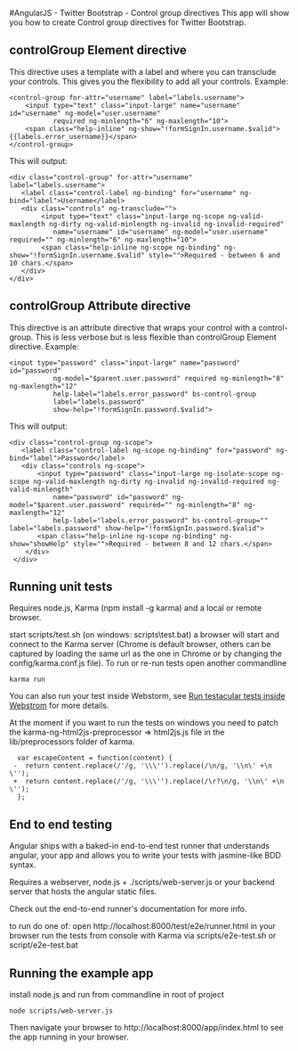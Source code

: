 #AngularJS - Twitter Bootstrap - Control group directives
This app will show you how to create Control group directives for Twitter Bootstrap.

## controlGroup Element directive
This directive uses a template with a label and where you can transclude your controls.
This gives you the flexibility to add all your controls.
Example:
```
<control-group for-attr="username" label="labels.username">
    <input type="text" class="input-large" name="username" id="username" ng-model="user.username"
           required ng-minlength="6" ng-maxlength="10">
    <span class="help-inline" ng-show="!formSignIn.username.$valid">{{labels.error_username}}</span>
</control-group>
 ```

 This will output:
  ```
  <div class="control-group" for-attr="username" label="labels.username">
     <label class="control-label ng-binding" for="username" ng-bind="label">Username</label>
     <div class="controls" ng-transclude="">
          <input type="text" class="input-large ng-scope ng-valid-maxlength ng-dirty ng-valid-minlength ng-invalid ng-invalid-required"
             name="username" id="username" ng-model="user.username" required="" ng-minlength="6" ng-maxlength="10">
          <span class="help-inline ng-scope ng-binding" ng-show="!formSignIn.username.$valid" style="">Required - between 6 and 10 chars.</span>
     </div>
  </div>
   ```

## controlGroup Attribute directive
This directive is an attribute directive that wraps your control with a control-group.
This is less verbose but is less flexible than controlGroup Element directive.
Example:
```
<input type="password" class="input-large" name="password" id="password"
           ng-model="$parent.user.password" required ng-minlength="8" ng-maxlength="12"
           help-label="labels.error_password" bs-control-group
           label="labels.password"
           show-help="!formSignIn.password.$valid">
 ```

 This will output:
 ```
 <div class="control-group ng-scope">
    <label class="control-label ng-scope ng-binding" for="password" ng-bind="label">Password</label>
    <div class="controls ng-scope">
        <input type="password" class="input-large ng-isolate-scope ng-scope ng-valid-maxlength ng-dirty ng-invalid ng-invalid-required ng-valid-minlength"
            name="password" id="password" ng-model="$parent.user.password" required="" ng-minlength="8" ng-maxlength="12"
            help-label="labels.error_password" bs-control-group="" label="labels.password" show-help="!formSignIn.password.$valid">
        <span class="help-inline ng-scope ng-binding" ng-show="showHelp" style="">Required - between 8 and 12 chars.</span>
     </div>
  </div>
  ```


## Running unit tests

Requires node.js, Karma (npm install -g karma) and a local or remote browser.

start scripts/test.sh (on windows: scripts\test.bat)
a browser will start and connect to the Karma server (Chrome is default browser, others can be captured by loading the same url as the one in Chrome or by changing the config/karma.conf.js file).
To run or re-run tests open another commandline
 ```
 karma run
 ```

You can also run your test inside Webstorm, see [Run testacular tests inside Webstrom](http://angularjs-how-to.blogspot.be/2013/02/run-testacular-inside-webstrom-gert.html) for more details.

At the moment if you want to run the tests on windows you need to patch the karma-ng-html2js-preprocessor => html2js.js file in the lib/preprocessors folder of karma.

```
  var escapeContent = function(content) {
 -  return content.replace(/'/g, '\\\'').replace(/\n/g, '\\n\' +\n    \'');
 +  return content.replace(/'/g, '\\\'').replace(/\r?\n/g, '\\n\' +\n    \'');
  };
 ```

## End to end testing

Angular ships with a baked-in end-to-end test runner that understands angular, your app and allows you to write your tests with jasmine-like BDD syntax.

Requires a webserver, node.js + ./scripts/web-server.js or your backend server that hosts the angular static files.

Check out the end-to-end runner's documentation for more info.

to run do one of:
open http://localhost:8000/test/e2e/runner.html in your browser
run the tests from console with Karma via scripts/e2e-test.sh or script/e2e-test.bat

## Running the example app

install node.js and run from commandline in root of project
 ```
 node scripts/web-server.js
   ```
Then navigate your browser to http://localhost:8000/app/index.html to see the app running in your browser.